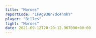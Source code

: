 ```yaml
---
title: "Moroes"
reportCode: "1FAg938n7dc4hmkY"
player: "Billes"
fight: "Moroes"
date: 2021-09-12T20:20:12.967000+00:00
---
```


